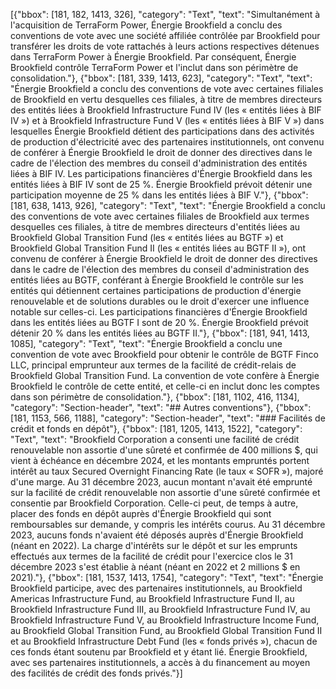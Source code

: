 [{"bbox": [181, 182, 1413, 326], "category": "Text", "text": "Simultanément à l'acquisition de TerraForm Power, Énergie Brookfield a conclu des conventions de vote avec une société affiliée contrôlée par Brookfield pour transférer les droits de vote rattachés à leurs actions respectives détenues dans TerraForm Power à Énergie Brookfield. Par conséquent, Énergie Brookfield contrôle TerraForm Power et l'inclut dans son périmètre de consolidation."}, {"bbox": [181, 339, 1413, 623], "category": "Text", "text": "Énergie Brookfield a conclu des conventions de vote avec certaines filiales de Brookfield en vertu desquelles ces filiales, à titre de membres directeurs des entités liées à Brookfield Infrastructure Fund IV (les « entités liées à BIF IV ») et à Brookfield Infrastructure Fund V (les « entités liées à BIF V ») dans lesquelles Énergie Brookfield détient des participations dans des activités de production d'électricité avec des partenaires institutionnels, ont convenu de conférer à Énergie Brookfield le droit de donner des directives dans le cadre de l'élection des membres du conseil d'administration des entités liées à BIF IV. Les participations financières d'Énergie Brookfield dans les entités liées à BIF IV sont de 25 %. Énergie Brookfield prévoit détenir une participation moyenne de 25 % dans les entités liées à BIF V."}, {"bbox": [181, 638, 1413, 926], "category": "Text", "text": "Énergie Brookfield a conclu des conventions de vote avec certaines filiales de Brookfield aux termes desquelles ces filiales, à titre de membres directeurs d'entités liées au Brookfield Global Transition Fund (les « entités liées au BGTF ») et Brookfield Global Transition Fund II (les « entités liées au BGTF II »), ont convenu de conférer à Énergie Brookfield le droit de donner des directives dans le cadre de l'élection des membres du conseil d'administration des entités liées au BGTF, conférant à Énergie Brookfield le contrôle sur les entités qui détiennent certaines participations de production d'énergie renouvelable et de solutions durables ou le droit d'exercer une influence notable sur celles-ci. Les participations financières d'Énergie Brookfield dans les entités liées au BGTF I sont de 20 %. Énergie Brookfield prévoit détenir 20 % dans les entités liées au BGTF II."}, {"bbox": [181, 941, 1413, 1085], "category": "Text", "text": "Énergie Brookfield a conclu une convention de vote avec Brookfield pour obtenir le contrôle de BGTF Finco LLC, principal emprunteur aux termes de la facilité de crédit-relais de Brookfield Global Transition Fund. La convention de vote confère à Énergie Brookfield le contrôle de cette entité, et celle-ci en inclut donc les comptes dans son périmètre de consolidation."}, {"bbox": [181, 1102, 416, 1134], "category": "Section-header", "text": "## Autres conventions"}, {"bbox": [181, 1153, 566, 1188], "category": "Section-header", "text": "### Facilités de crédit et fonds en dépôt"}, {"bbox": [181, 1205, 1413, 1522], "category": "Text", "text": "Brookfield Corporation a consenti une facilité de crédit renouvelable non assortie d'une sûreté et confirmée de 400 millions $, qui vient à échéance en décembre 2024, et les montants empruntés portent intérêt au taux Secured Overnight Financing Rate (le taux « SOFR »), majoré d'une marge. Au 31 décembre 2023, aucun montant n'avait été emprunté sur la facilité de crédit renouvelable non assortie d'une sûreté confirmée et consentie par Brookfield Corporation. Celle-ci peut, de temps à autre, placer des fonds en dépôt auprès d'Énergie Brookfield qui sont remboursables sur demande, y compris les intérêts courus. Au 31 décembre 2023, aucuns fonds n'avaient été déposés auprès d'Énergie Brookfield (néant en 2022). La charge d'intérêts sur le dépôt et sur les emprunts effectués aux termes de la facilité de crédit pour l'exercice clos le 31 décembre 2023 s'est établie à néant (néant en 2022 et 2 millions $ en 2021)."}, {"bbox": [181, 1537, 1413, 1754], "category": "Text", "text": "Énergie Brookfield participe, avec des partenaires institutionnels, au Brookfield Americas Infrastructure Fund, au Brookfield Infrastructure Fund II, au Brookfield Infrastructure Fund III, au Brookfield Infrastructure Fund IV, au Brookfield Infrastructure Fund V, au Brookfield Infrastructure Income Fund, au Brookfield Global Transition Fund, au Brookfield Global Transition Fund II et au Brookfield Infrastructure Debt Fund (les « fonds privés »), chacun de ces fonds étant soutenu par Brookfield et y étant lié. Énergie Brookfield, avec ses partenaires institutionnels, a accès à du financement au moyen des facilités de crédit des fonds privés."}]
